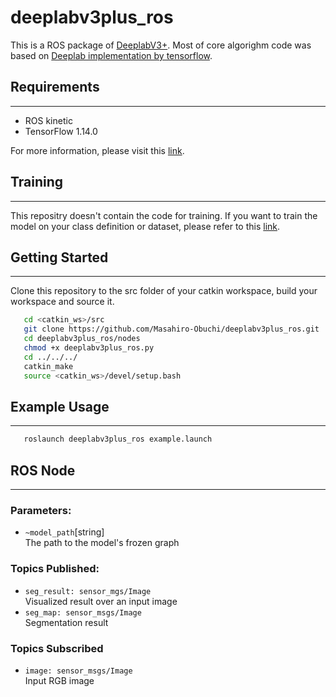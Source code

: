 # deeplabv3plus_ros

This is a ROS package of [DeeplabV3+](https://arxiv.org/abs/1802.02611). Most of core algorighm code was based on [Deeplab implementation by tensorflow](https://github.com/tensorflow/models/tree/master/research/deeplab).

## Requirements

---

- ROS kinetic
- TensorFlow 1.14.0

For more information, please visit this [link](https://github.com/tensorflow/models/blob/master/research/deeplab/g3doc/installation.md).

## Training

---

This repositry doesn't contain the code for training. If you want to train the model on your class definition or dataset, please refer to this [link](https://www.programmersought.com/article/4188126074/).

## Getting Started

---

Clone this repository to the src folder of your catkin workspace, build your workspace and source it.

```bash
   cd <catkin_ws>/src
   git clone https://github.com/Masahiro-Obuchi/deeplabv3plus_ros.git
   cd deeplabv3plus_ros/nodes
   chmod +x deeplabv3plus_ros.py
   cd ../../../
   catkin_make
   source <catkin_ws>/devel/setup.bash
```

## Example Usage

---

```bash
   roslaunch deeplabv3plus_ros example.launch
```

## ROS Node

---

### Parameters:

- `~model_path`[string]  
  The path to the model's frozen graph

### Topics Published:

- `seg_result: sensor_mgs/Image`  
  Visualized result over an input image
- `seg_map: sensor_msgs/Image`  
  Segmentation result

### Topics Subscribed

- `image: sensor_msgs/Image`  
  Input RGB image
